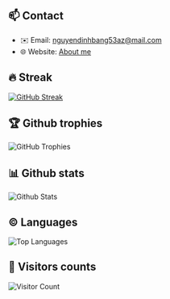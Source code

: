## 📫 Contact

- ✉️ Email: [nguyendinhbang53az@mail.com](mailto:nguyendinhbang53az@mail.com)
- 🌐 Website: [About me](https://bawfng04.web.app/)

## 🔥 Streak

[![GitHub Streak](https://github-readme-streak-stats.herokuapp.com/?user=bawfng04&theme=radical&hide_border=true)](https://git.io/streak-stats)

## 🏆 Github trophies

![GitHub Trophies](https://github-profile-trophy.vercel.app/?username=bawfng04&theme=radical&no-frame=true&no-bg=true&margin-w=4)

## 📊 Github stats

![Github Stats](https://github-readme-stats.vercel.app/api?username=bawfng04&show_icons=true&theme=radical)

## ©️ Languages

![Top Languages](https://github-readme-stats.vercel.app/api/top-langs/?username=bawfng04&layout=compact&theme=radical)

## 👥 Visitors counts

![Visitor Count](https://komarev.com/ghpvc/?username=bawfng04&color=blue)
